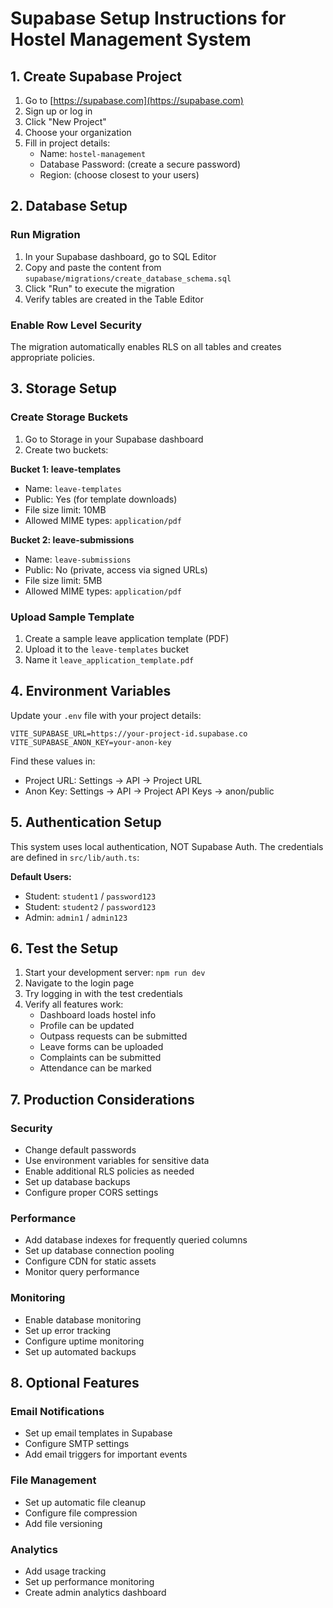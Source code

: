 # Supabase Setup Instructions for Hostel Management System

## 1. Create Supabase Project
1. Go to [https://supabase.com](https://supabase.com)
2. Sign up or log in
3. Click "New Project"
4. Choose your organization
5. Fill in project details:
   - Name: `hostel-management`
   - Database Password: (create a secure password)
   - Region: (choose closest to your users)

## 2. Database Setup

### Run Migration
1. In your Supabase dashboard, go to SQL Editor
2. Copy and paste the content from `supabase/migrations/create_database_schema.sql`
3. Click "Run" to execute the migration
4. Verify tables are created in the Table Editor

### Enable Row Level Security
The migration automatically enables RLS on all tables and creates appropriate policies.

## 3. Storage Setup

### Create Storage Buckets
1. Go to Storage in your Supabase dashboard
2. Create two buckets:

**Bucket 1: leave-templates**
- Name: `leave-templates`
- Public: Yes (for template downloads)
- File size limit: 10MB
- Allowed MIME types: `application/pdf`

**Bucket 2: leave-submissions**
- Name: `leave-submissions`
- Public: No (private, access via signed URLs)
- File size limit: 5MB
- Allowed MIME types: `application/pdf`

### Upload Sample Template
1. Create a sample leave application template (PDF)
2. Upload it to the `leave-templates` bucket
3. Name it `leave_application_template.pdf`

## 4. Environment Variables

Update your `.env` file with your project details:

```env
VITE_SUPABASE_URL=https://your-project-id.supabase.co
VITE_SUPABASE_ANON_KEY=your-anon-key
```

Find these values in:
- Project URL: Settings → API → Project URL
- Anon Key: Settings → API → Project API Keys → anon/public

## 5. Authentication Setup

This system uses local authentication, NOT Supabase Auth. The credentials are defined in `src/lib/auth.ts`:

**Default Users:**
- Student: `student1` / `password123`
- Student: `student2` / `password123`  
- Admin: `admin1` / `admin123`

## 6. Test the Setup

1. Start your development server: `npm run dev`
2. Navigate to the login page
3. Try logging in with the test credentials
4. Verify all features work:
   - Dashboard loads hostel info
   - Profile can be updated
   - Outpass requests can be submitted
   - Leave forms can be uploaded
   - Complaints can be submitted
   - Attendance can be marked

## 7. Production Considerations

### Security
- Change default passwords
- Use environment variables for sensitive data
- Enable additional RLS policies as needed
- Set up database backups
- Configure proper CORS settings

### Performance
- Add database indexes for frequently queried columns
- Set up database connection pooling
- Configure CDN for static assets
- Monitor query performance

### Monitoring
- Enable database monitoring
- Set up error tracking
- Configure uptime monitoring
- Set up automated backups

## 8. Optional Features

### Email Notifications
- Set up email templates in Supabase
- Configure SMTP settings
- Add email triggers for important events

### File Management
- Set up automatic file cleanup
- Configure file compression
- Add file versioning

### Analytics
- Add usage tracking
- Set up performance monitoring
- Create admin analytics dashboard